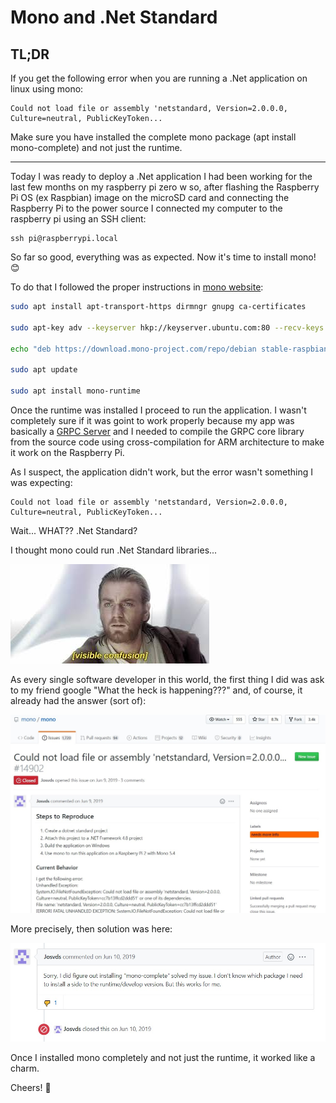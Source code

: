 # Mono and .Net Standard

## TL;DR

If you get the following error when you are running a .Net application on linux using mono:

```
Could not load file or assembly 'netstandard, Version=2.0.0.0, Culture=neutral, PublicKeyToken...
```

Make sure you have installed the complete mono package (apt install mono-complete) and not just the runtime.

---

Today I was ready to deploy a .Net application I had been working for the last few months on my raspberry pi zero w so, after flashing the Raspberry Pi OS (ex Raspbian) image on the microSD card and connecting the Raspberry Pi to the power source I connected my computer to the raspberry pi using an SSH client:

```
ssh pi@raspberrypi.local
```

So far so good, everything was as expected. Now it's time to install mono! :blush:

To do that I followed the proper instructions in [mono website](https://www.mono-project.com/download/stable/#download-lin-raspbian):
```bash
sudo apt install apt-transport-https dirmngr gnupg ca-certificates

sudo apt-key adv --keyserver hkp://keyserver.ubuntu.com:80 --recv-keys 3FA7E0328081BFF6A14DA29AA6A19B38D3D831EF

echo "deb https://download.mono-project.com/repo/debian stable-raspbianbuster main" | sudo tee /etc/apt/sources.list.d/mono-official-stable.list

sudo apt update

sudo apt install mono-runtime
```

Once the runtime was installed I proceed to run the application. I wasn't completely sure if it was goint to work properly because my app was basically a [GRPC Server](https://grpc.io/) and I needed to compile the GRPC core library from the source code using cross-compilation for ARM architecture to make it work on the Raspberry Pi.

As I suspect, the application didn't work, but the error wasn't something I was expecting:

```
Could not load file or assembly 'netstandard, Version=2.0.0.0, Culture=neutral, PublicKeyToken...
```
Wait... WHAT?? .Net Standard?

I thought mono could run .Net Standard libraries...

![confusion meme](./assets/confusedmeme.jpg "Confused")

As every single software developer in this world, the first thing I did was ask to my friend google "What the heck is happening???" and, of course, it already had the answer (sort of):

![github issue](./assets/github.jpg "Github Issue")

More precisely, then solution was here:

![github issue](./assets/answer.jpg "Github Issue")

Once I installed mono completely and not just the runtime, it worked like a charm.

Cheers! :beers: